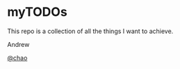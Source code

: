 # myTODOs

This repo is a collection of all the things I want to achieve.

Andrew

[@chao](https://twitter.com/iwantmyrealname)
